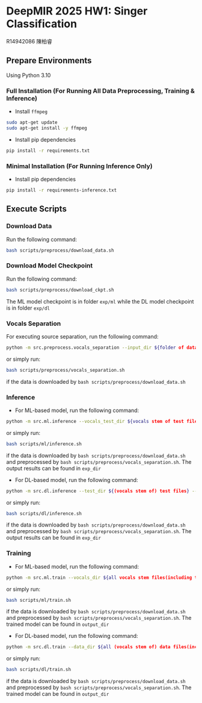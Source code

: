 # DeepMIR 2025 HW1: Singer Classification
R14942086 陳柏睿

## Prepare Environments
Using Python 3.10
### Full Installation (For Running All Data Preprocessing, Training & Inference)
- Install `ffmpeg` 

```bash
sudo apt-get update
sudo apt-get install -y ffmpeg
```

- Install pip dependencies

```bash
pip install -r requirements.txt
```

### Minimal Installation (For Running Inference Only)
- Install pip dependencies
```bash
pip install -r requirements-inference.txt
```

## Execute Scripts
### Download Data
Run the following command:
```bash
bash scripts/preprocess/download_data.sh
```

### Download Model Checkpoint
Run the following command:
```bash
bash scripts/preprocess/download_ckpt.sh
```
The ML model checkpoint is in folder `exp/ml` while the DL model checkpoint is in folder `exp/dl`

### Vocals Separation
For executing source separation, run the following command:
```bash
python -m src.preprocess.vocals_separation --input_dir ${folder of data before processed} --output_dir ${folder of data after processed}
```
or simply run:
```bash
bash scripts/preprocess/vocals_separation.sh
```
if the data is downloaded by `bash scripts/preprocess/download_data.sh`

### Inference
- For ML-based model, run the following command:
```bash
python -m src.ml.inference --vocals_test_dir ${vocals stem of test files} --inst_test_dir ${instrumental stem of test files} --exp_dir ${model checkpoint directory} --jobs ${# of parallel jobs} --split_audio --use_boosting
```
or simply run:
```bash
bash scripts/ml/inference.sh
```
if the data is downloaded by `bash scripts/preprocess/download_data.sh` and preprocessed by `bash scripts/preprocess/vocals_separation.sh`.
The output results can be found in `exp_dir`

- For DL-based model, run the following command:
```bash
python -m src.dl.inference --test_dir ${(vocals stem of) test files} --exp_dir ${model checkpoint directory} --split_audio
```
or simply run:
```bash
bash scripts/dl/inference.sh
```
if the data is downloaded by `bash scripts/preprocess/download_data.sh` and preprocessed by `bash scripts/preprocess/vocals_separation.sh`.
The output results can be found in `exp_dir`

### Training
- For ML-based model, run the following command:
```bash
python -m src.ml.train --vocals_dir ${all vocals stem files(including train.json & val.json)} --inst_dir ${all instrumental stem files} --output_dir ${output directory} --jobs ${# of parallel jobs} --split_audio --num_augments ${# of augmented samples} --use_boosting
```
or simply run:
```bash
bash scripts/ml/train.sh
```
if the data is downloaded by `bash scripts/preprocess/download_data.sh` and preprocessed by `bash scripts/preprocess/vocals_separation.sh`.
The trained model can be found in `output_dir`

- For DL-based model, run the following command:
```bash
python -m src.dl.train --data_dir ${all (vocals stem of) data files(including train.json & val.json)} --output_dir ${output directory} --split_audio
```
or simply run:
```bash
bash scripts/dl/train.sh
```
if the data is downloaded by `bash scripts/preprocess/download_data.sh` and preprocessed by `bash scripts/preprocess/vocals_separation.sh`.
The trained model can be found in `output_dir`